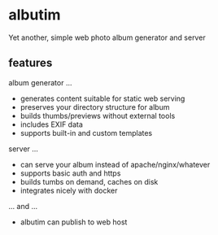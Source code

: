 # albutim
Yet another, simple web photo album generator and server

## features

album generator ...

- generates content suitable for static web serving
- preserves your directory structure for album
- builds thumbs/previews without external tools
- includes EXIF data
- supports built-in and custom templates

server ...

- can serve your album instead of apache/nginx/whatever
- supports basic auth and https
- builds tumbs on demand, caches on disk
- integrates nicely with docker

... and ...

- albutim can publish to web host 